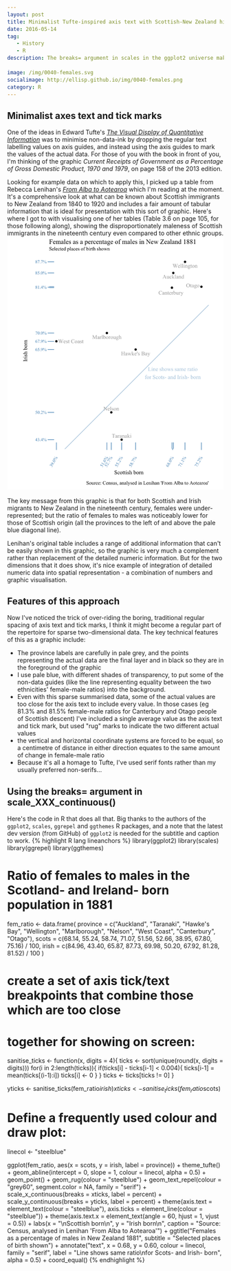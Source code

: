 ```yaml
---
layout: post
title: Minimalist Tufte-inspired axis text with Scottish-New Zealand historical material
date: 2016-05-14
tag: 
   - History
   - R
description: The breaks= argument in scales in the ggplot2 universe makes it simple to do minimalist Tufte-inspired scales where the text and tick marks show the actual data values rather than just regular intervals.

image: /img/0040-females.svg
socialimage: http://ellisp.github.io/img/0040-females.png
category: R
---
```

## Minimalist axes text and tick marks

One of the ideas in Edward Tufte's [*The Visual Display of Quantitative Information*](http://www.amazon.com/Visual-Display-Quantitative-Information/dp/0961392142) was to minimise non-data-ink by dropping the regular text labelling values on axis guides, and instead using the axis guides to mark the values of the actual data.  For those of you with the book in front of you, I'm thinking of the graphic *Current Receipts of Government as a Percentage of Gross Domestic Product, 1970 and 1979*, on page 158 of the 2013 edition.


Looking for example data on which to apply this, I picked up a table from Rebecca Lenihan's [*From Alba to Aotearoa*](http://www.otago.ac.nz/press/books/otago115810.html) which I'm reading at the moment.  It's a comprehensive look at what can be known about Scottish immigrants to New Zealand from 1840 to 1920 and includes a fair amount of tabular information that is ideal for presentation with this sort of graphic.  Here's where I got to with visualising one of her tables (Table 3.6 on page 105, for those following along), showing the disproportionately maleness of Scottish immigrants in the nineteenth century even compared to other ethnic groups.
![plot](/img/0040-females.svg)

The key message from this graphic is that for both Scottish and Irish migrants to New Zealand in the nineteenth century, females were under-represented; but the ratio of females to males was noticeably lower for those of Scottish origin (all the provinces to the left of and above the pale blue diagonal line).  

Lenihan's original table includes a range of additional information that can't be easily shown in this graphic, so the graphic is very much a complement rather than replacement of the detailed numeric information.  But for the two dimensions that it does show, it's nice example of integration of detailed numeric data into spatial representation - a combination of numbers and graphic visualisation.

## Features of this approach

Now I've noticed the trick of over-riding the boring, traditional regular spacing of axis text and tick marks, I think it might become a regular part of the repertoire for sparse two-dimensional data.  The key technical features of this as a graphic include:

* The province labels are carefully in pale grey, and the points representing the actual data are the final layer and in black so they are in the foreground of the graphic
* I use pale blue, with different shades of transparency, to put some of the non-data guides (like the line representing equality between the two ethnicities' female-male ratios) into the background.
* Even with this sparse summarised data, some of the actual values are too close for the axis text to include every value.  In those cases (eg 81.3% and 81.5% female-male ratios for Canterbury and Otago people of Scottish descent) I've included a single average value as the axis text and tick mark, but used "rug" marks to indicate the two different actual values
* the vertical and horizontal coordinate systems are forced to be equal, so a centimetre of distance in either direction equates to the same amount of change in female-male ratio
* Because it's all a homage to Tufte, I've used serif fonts rather than my usually preferred non-serifs...

## Using the breaks= argument in scale_XXX_continuous()

Here's the code in R that does all that.  Big thanks to the authors of the `ggplot2`, `scales`, `ggrepel` and `ggthemes` R packages, and a note that the latest dev version (from GitHub) of `ggplot2` is needed for the subtitle and caption to work.
{% highlight R lang lineanchors %} 
library(ggplot2)
library(scales)
library(ggrepel)
library(ggthemes)

# Ratio of females to males in the Scotland- and Ireland- born population in 1881
fem_ratio <- data.frame(
   province = c("Auckland", "Taranaki", "Hawke's Bay", "Wellington", "Marlborough", "Nelson", "West Coast", "Canterbury", "Otago"), 
   scots = c(68.14, 55.24, 58.74, 71.07, 51.56, 52.66, 38.95, 67.80, 75.16) / 100,
   irish = c(84.96, 43.40, 65.87, 87.73, 69.98, 50.20, 67.92, 81.28, 81.52) / 100
)

# create a set of axis tick/text breakpoints that combine those which are too close
# together for showing on screen:
sanitise_ticks <- function(x, digits = 4){
   ticks <- sort(unique(round(x, digits = digits)))
   for(i in 2:length(ticks)){
      if(ticks[i] - ticks[i-1] < 0.004){
         ticks[i-1] = mean(ticks[(i-1):i])
         ticks[i] <- 0
      }
   }
   ticks <- ticks[ticks != 0] 
}

yticks <- sanitise_ticks(fem_ratio$irish)
xticks <- sanitise_ticks(fem_ratio$scots)


# Define a frequently used colour and draw plot:
linecol <- "steelblue"

ggplot(fem_ratio, aes(x = scots, y = irish, label = province)) +
   theme_tufte() +
   geom_abline(intercept = 0, slope = 1, colour = linecol, alpha = 0.5) +
   geom_point() +
   geom_rug(colour = "steelblue") +
   geom_text_repel(colour = "grey60", segment.color = NA, family = "serif") +
   scale_x_continuous(breaks = xticks, label = percent) +
   scale_y_continuous(breaks = yticks, label = percent) +
   theme(axis.text = element_text(colour = "steelblue"),
         axis.ticks = element_line(colour = "steelblue")) +
   theme(axis.text.x = element_text(angle = 60, hjust = 1, vjust = 0.5)) +
   labs(x = "\nScottish born\n", y = "Irish born\n", 
        caption = "Source: Census, analysed in Lenihan 'From Alba to Aotearoa'") +
   ggtitle("Females as a percentage of males in New Zealand 1881",
           subtitle = "Selected places of birth shown") +
   annotate("text", x = 0.68, y = 0.60, colour = linecol, family = "serif",
            label = "Line shows same ratio\nfor Scots- and Irish- born",
            alpha = 0.5) +
   coord_equal()
{% endhighlight %}    
